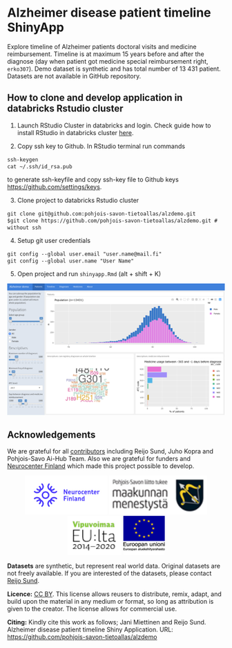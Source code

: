 # Alzheimer disease patient timeline ShinyApp 

Explore timeline of Alzheimer patients doctoral visits and medicine reimbursement. Timeline is at maximum 15 years before and after the diagnose (day when patient got medicine special reimbursement right, `erko307`). Demo dataset is synthetic and has total number of 13 431 patient. Datasets are not available in GitHub repository.


## How to clone and develop application in databricks Rstudio cluster

1. Launch RStudio Cluster in databricks and login. Check guide how to install RStudio in databricks cluster [here](https://docs.databricks.com/spark/latest/sparkr/rstudio.html).

2. Copy ssh key to Github. In RStudio terminal run commands

```
ssh-keygen
cat ~/.ssh/id_rsa.pub
```

to generate ssh-keyfile and copy ssh-key file to Github keys <https://github.com/settings/keys>.


3. Clone project to databricks Rstudio cluster

```
git clone git@github.com:pohjois-savon-tietoallas/alzdemo.git
$git clone https://github.com/pohjois-savon-tietoallas/alzdemo.git # without ssh
```

4. Setup git user credentials

```
git config --global user.email "user.name@mail.fi"
git config --global user.name "User Name"
```

5. Open project and run `shinyapp.Rmd` (alt + shift + K) 

![](img/shinyapp.png)


## Acknowledgements

We are grateful for all [contributors](https://github.com/pohjois-savon-tietoallas/alzdemo/graphs/contributors/) including Reijo Sund, Juho Kopra and Pohjois-Savo Ai-Hub Team. Also we are grateful for funders and [Neurocenter Finland](https://neurocenterfinland.fi/) which made this project possible to develop.

<p align="center">
  <img src="./img/neurocenter_small.jpg" height="90" title="hover text">
  <img src="./img/image002.png" height="90" title="hover text">
  <img src="./img/image003.png" height="90" title="hover text">
  <img src="./img/image004.png" height="90" title="hover text">
</p>

**Datasets** are synthetic, but represent real world data. Original datasets are not freely available. If you are interested of the datasets, please contact [Reijo Sund](mailto://reijo.sund@uef.fi).</br>

**Licence:** [CC BY](https://creativecommons.org/licenses/by/4.0/). This license allows reusers to distribute, remix, adapt, and build upon the material in any medium or format, so long as attribution is given to the creator. The license allows for commercial use.</br>

**Citing:** Kindly cite this work as  follows; Jani Miettinen and Reijo Sund. Alzheimer disease patient timeline Shiny Application. URL: https://github.com/pohjois-savon-tietoallas/alzdemo

